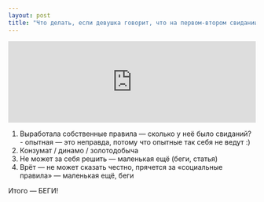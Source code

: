 ```yaml
---
layout: post
title: "Что делать, если девушка говорит, что на первом-втором свидании — это слишком рано"
---
```


<iframe width="100%" height="166" scrolling="no" frameborder="no" src="https://w.soundcloud.com/player/?url=https%3A//api.soundcloud.com/tracks/206126460&amp;color=ff5500&amp;auto_play=false&amp;hide_related=false&amp;show_comments=true&amp;show_user=true&amp;show_reposts=false"></iframe>

1. Выработала собственные правила — сколько у неё было свиданий? - опытная — это неправда, потому что опытные так себя не ведут :)
2. Конзумат / динамо / золотодобыча
3. Не может за себя решить — маленькая ещё (беги, статья)
4. Врёт — не может сказать честно, прячется за «социальные правила» — маленькая ещё, беги

Итого — БЕГИ!
